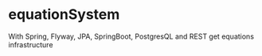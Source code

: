 # equationSystem
With Spring, Flyway, JPA, SpringBoot, PostgresQL and REST get equations infrastructure
